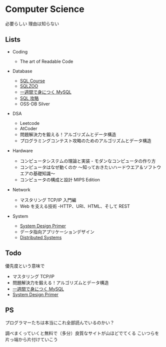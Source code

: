 # Computer Science

必要らしい 理由は知らない

## Lists

- Coding

  - The art of Readable Code

- Database

  - [SQL Course](https://www.sqlcourse.com/)
  - [SQLZOO](https://sqlzoo.net/wiki/SQL_Tutorial)
  - [一週間で身につく MySQL](http://web.sevendays-study.com/mysql/)
  - [SQL 攻略](http://sql.main.jp/)
  - OSS-DB Silver

- DSA

  - Leetcode
  - AtCoder
  - 問題解決力を鍛える！アルゴリズムとデータ構造
  - プログラミングコンテスト攻略のためのアルゴリズムとデータ構造

- Hardware

  - コンピュータシステムの理論と実装 - モダンなコンピュータの作り方
  - コンピュータはなぜ動くのか ～知っておきたいハードウエア＆ソフトウエアの基礎知識～
  - コンピュータの構成と設計 MIPS Edition

- Network

  - マスタリング TCP/IP 入門編
  - Web を支える技術 -HTTP、URI、HTML、そして REST

- System
  - [System Design Primer](https://github.com/donnemartin/system-design-primer)
  - データ指向アプリケーションデザイン
  - [Distributed Systems](https://www.distributed-systems.net/index.php/books/ds3/)

## Todo

優先度という意味で

- マスタリング TCP/IP
- 問題解決力を鍛える！アルゴリズムとデータ構造
- [一週間で身につく MySQL](http://web.sevendays-study.com/mysql/)
- [System Design Primer](https://github.com/donnemartin/system-design-primer)

## PS

プログラマーたちは本当にこれ全部読んでいるのかい？

調べまくっていくと無料で（多分）良質なサイトが山ほどでてくる
こいつらを片っ端から片付けていこう
